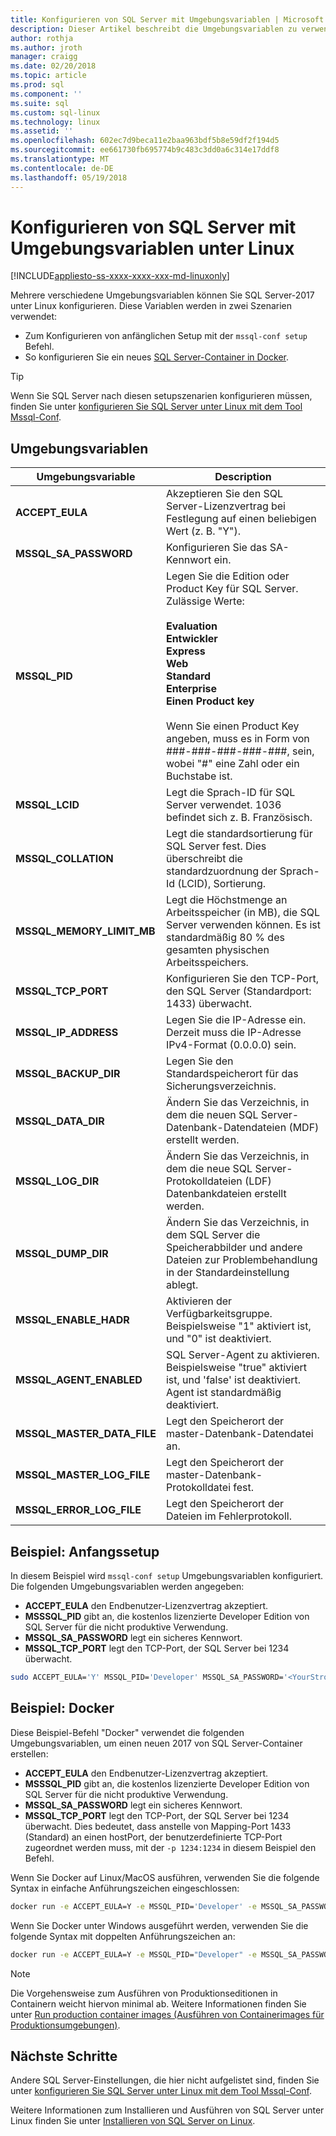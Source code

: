 ```yaml
---
title: Konfigurieren von SQL Server mit Umgebungsvariablen | Microsoft Docs
description: Dieser Artikel beschreibt die Umgebungsvariablen zu verwenden, um bestimmte 2017 von SQL Server-Einstellungen unter Linux konfigurieren.
author: rothja
ms.author: jroth
manager: craigg
ms.date: 02/20/2018
ms.topic: article
ms.prod: sql
ms.component: ''
ms.suite: sql
ms.custom: sql-linux
ms.technology: linux
ms.assetid: ''
ms.openlocfilehash: 602ec7d9beca11e2baa963bdf5b8e59df2f194d5
ms.sourcegitcommit: ee661730fb695774b9c483c3dd0a6c314e17ddf8
ms.translationtype: MT
ms.contentlocale: de-DE
ms.lasthandoff: 05/19/2018
---
```

# <a name="configure-sql-server-settings-with-environment-variables-on-linux"></a>Konfigurieren von SQL Server mit Umgebungsvariablen unter Linux

[!INCLUDE[appliesto-ss-xxxx-xxxx-xxx-md-linuxonly](../includes/appliesto-ss-xxxx-xxxx-xxx-md-linuxonly.md)]

Mehrere verschiedene Umgebungsvariablen können Sie SQL Server-2017 unter Linux konfigurieren. Diese Variablen werden in zwei Szenarien verwendet:

- Zum Konfigurieren von anfänglichen Setup mit der `mssql-conf setup` Befehl.
- So konfigurieren Sie ein neues [SQL Server-Container in Docker](quickstart-install-connect-docker.md).

> [!TIP]
> Wenn Sie SQL Server nach diesen setupszenarien konfigurieren müssen, finden Sie unter [konfigurieren Sie SQL Server unter Linux mit dem Tool Mssql-Conf](sql-server-linux-configure-mssql-conf.md).

## <a name="environment-variables"></a>Umgebungsvariablen

| Umgebungsvariable | Description |
|-----|-----|
| **ACCEPT_EULA** | Akzeptieren Sie den SQL Server-Lizenzvertrag bei Festlegung auf einen beliebigen Wert (z. B. "Y"). |
| **MSSQL_SA_PASSWORD** | Konfigurieren Sie das SA-Kennwort ein. |
| **MSSQL_PID** | Legen Sie die Edition oder Product Key für SQL Server. Zulässige Werte: </br></br>**Evaluation**</br>**Entwickler**</br>**Express**</br>**Web**</br>**Standard**</br>**Enterprise**</br>**Einen Product key**</br></br>Wenn Sie einen Product Key angeben, muss es in Form von ###-###-###-###-###, sein, wobei "#" eine Zahl oder ein Buchstabe ist.|
| **MSSQL_LCID** | Legt die Sprach-ID für SQL Server verwendet. 1036 befindet sich z. B. Französisch. |
| **MSSQL_COLLATION** | Legt die standardsortierung für SQL Server fest. Dies überschreibt die standardzuordnung der Sprach-Id (LCID), Sortierung. |
| **MSSQL_MEMORY_LIMIT_MB** | Legt die Höchstmenge an Arbeitsspeicher (in MB), die SQL Server verwenden können. Es ist standardmäßig 80 % des gesamten physischen Arbeitsspeichers. |
| **MSSQL_TCP_PORT** | Konfigurieren Sie den TCP-Port, den SQL Server (Standardport: 1433) überwacht. |
| **MSSQL_IP_ADDRESS** | Legen Sie die IP-Adresse ein. Derzeit muss die IP-Adresse IPv4-Format (0.0.0.0) sein. |
| **MSSQL_BACKUP_DIR** | Legen Sie den Standardspeicherort für das Sicherungsverzeichnis. |
| **MSSQL_DATA_DIR** | Ändern Sie das Verzeichnis, in dem die neuen SQL Server-Datenbank-Datendateien (MDF) erstellt werden. |
| **MSSQL_LOG_DIR** | Ändern Sie das Verzeichnis, in dem die neue SQL Server-Protokolldateien (LDF) Datenbankdateien erstellt werden. |
| **MSSQL_DUMP_DIR** | Ändern Sie das Verzeichnis, in dem SQL Server die Speicherabbilder und andere Dateien zur Problembehandlung in der Standardeinstellung ablegt. |
| **MSSQL_ENABLE_HADR** | Aktivieren der Verfügbarkeitsgruppe. Beispielsweise "1" aktiviert ist, und "0" ist deaktiviert. |
| **MSSQL_AGENT_ENABLED** | SQL Server-Agent zu aktivieren. Beispielsweise "true" aktiviert ist, und 'false' ist deaktiviert. Agent ist standardmäßig deaktiviert.  |
| **MSSQL_MASTER_DATA_FILE** | Legt den Speicherort der master-Datenbank-Datendatei an. |
| **MSSQL_MASTER_LOG_FILE** | Legt den Speicherort der master-Datenbank-Protokolldatei fest. |
| **MSSQL_ERROR_LOG_FILE** | Legt den Speicherort der Dateien im Fehlerprotokoll. |


## <a name="example-initial-setup"></a>Beispiel: Anfangssetup

In diesem Beispiel wird `mssql-conf setup` Umgebungsvariablen konfiguriert. Die folgenden Umgebungsvariablen werden angegeben:

- **ACCEPT_EULA** den Endbenutzer-Lizenzvertrag akzeptiert.
- **MSSSQL_PID** gibt an, die kostenlos lizenzierte Developer Edition von SQL Server für die nicht produktive Verwendung.
- **MSSQL_SA_PASSWORD** legt ein sicheres Kennwort.
- **MSSQL_TCP_PORT** legt den TCP-Port, der SQL Server bei 1234 überwacht.

```bash
sudo ACCEPT_EULA='Y' MSSQL_PID='Developer' MSSQL_SA_PASSWORD='<YourStrong!Passw0rd>' MSSQL_TCP_PORT=1234 /opt/mssql/bin/mssql-conf setup
```

## <a name="example-docker"></a>Beispiel: Docker

Diese Beispiel-Befehl "Docker" verwendet die folgenden Umgebungsvariablen, um einen neuen 2017 von SQL Server-Container erstellen:

- **ACCEPT_EULA** den Endbenutzer-Lizenzvertrag akzeptiert.
- **MSSSQL_PID** gibt an, die kostenlos lizenzierte Developer Edition von SQL Server für die nicht produktive Verwendung.
- **MSSQL_SA_PASSWORD** legt ein sicheres Kennwort.
- **MSSQL_TCP_PORT** legt den TCP-Port, der SQL Server bei 1234 überwacht. Dies bedeutet, dass anstelle von Mapping-Port 1433 (Standard) an einen hostPort, der benutzerdefinierte TCP-Port zugeordnet werden muss, mit der `-p 1234:1234` in diesem Beispiel den Befehl.

Wenn Sie Docker auf Linux/MacOS ausführen, verwenden Sie die folgende Syntax in einfache Anführungszeichen eingeschlossen:

```bash
docker run -e ACCEPT_EULA=Y -e MSSQL_PID='Developer' -e MSSQL_SA_PASSWORD='<YourStrong!Passw0rd>' -e MSSQL_TCP_PORT=1234 -p 1234:1234 -d microsoft/mssql-server-linux:2017-latest
```

Wenn Sie Docker unter Windows ausgeführt werden, verwenden Sie die folgende Syntax mit doppelten Anführungszeichen an:

```bash
docker run -e ACCEPT_EULA=Y -e MSSQL_PID="Developer" -e MSSQL_SA_PASSWORD="<YourStrong!Passw0rd>" -e MSSQL_TCP_PORT=1234 -p 1234:1234 -d microsoft/mssql-server-linux:2017-latest
```

> [!NOTE]
> Die Vorgehensweise zum Ausführen von Produktionseditionen in Containern weicht hiervon minimal ab. Weitere Informationen finden Sie unter [Run production container images (Ausführen von Containerimages für Produktionsumgebungen)](sql-server-linux-configure-docker.md#production).

## <a name="next-steps"></a>Nächste Schritte

Andere SQL Server-Einstellungen, die hier nicht aufgelistet sind, finden Sie unter [konfigurieren Sie SQL Server unter Linux mit dem Tool Mssql-Conf](sql-server-linux-configure-mssql-conf.md).

Weitere Informationen zum Installieren und Ausführen von SQL Server unter Linux finden Sie unter [Installieren von SQL Server on Linux](sql-server-linux-setup.md).
